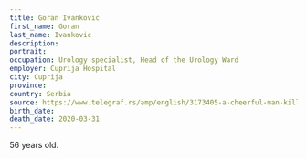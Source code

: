 ```yaml
---
title: Goran Ivankovic
first_name: Goran
last_name: Ivankovic
description: 
portrait: 
occupation: Urology specialist, Head of the Urology Ward 
employer: Cuprija Hospital
city: Cuprija
province: 
country: Serbia
source: https://www.telegraf.rs/amp/english/3173405-a-cheerful-man-killed-by-coronavirus-doctors-in-svilajnac-bid-farewell-to-a-beloved-colleague
birth_date: 
death_date: 2020-03-31
---
```


56 years old.